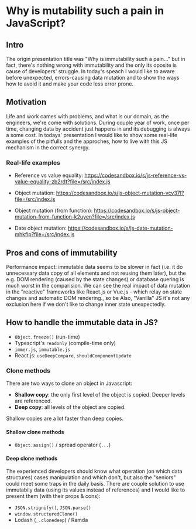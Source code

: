 # Why is mutability such a pain in JavaScript?

## Intro

The origin presentation title was "Why is immutability such a pain..." but in fact, there's nothing wrong with immutability and the only its oposite is cause of developers' struggle. In today's speach I would like to aware before unexpected, errors-causing data mutation and to show the ways how to avoid it and make your code less error prone.

## Motivation

Life and work cames with problems, and what is our domain, as the engineers, we're come with solutions. During couple year of work, once per time, changing data by accident just happens in  and its debugging is always a some cost. In todays' presentation I would like to show some real-life examples of the pitfulls and the approches, how to live with this JS mechanism in the correct synergy.

### Real-life examples

- Reference vs value equality: https://codesandbox.io/s/js-reference-vs-value-equality-zb2rdt?file=/src/index.js 

- Object mutation: https://codesandbox.io/s/js-object-mutation-vcv37l?file=/src/index.js

- Object mutation (from function): https://codesandbox.io/s/js-object-mutation-from-function-k2uyen?file=/src/index.js 

- Date object mutation:
https://codesandbox.io/s/js-date-mutation-mhkflp?file=/src/index.js 

## Pros and cons of immutability

Performance impact: immutable data seems to be slower in fact (i.e. it do unnecessary data copy of all elements and not reusing them later), but the e.g. DOM rendering (caused by the state changes) or database quering is much worst in the comparision. We can see the real impact of data mutation in the "reactive" frameworks like React.js or Vue.js - which relay on state changes and automatic DOM rendering., so be Also, "Vanilla" JS it's not any exclusion here if we don't like to change inner state unexpectedly.

## How to handle the immutable data in JS?

- `Object.freeze()` (run-time)
- Typescript's `readonly` (compile-time only)
- `immer.js`, `immutable.js`
- React.js: `useDeepCompare`, `shouldComponentUpdate`

### Clone methods

There are two ways to clone an object in Javascript:

- **Shallow copy**: the only first level of the object is copied. Deeper levels are referenced.
- **Deep copy**: all levels of the object are copied.

Shallow copies are a lot faster than deep copies.

#### Shallow clone methods

- `Object.assign()` / spread operator (`...`)

#### Deep clone methods

The experienced developers should know what operation (on which data structures) cases manipulation and which don't, but also the "seniors" could meet some traps in the daily basis. There are couple solution to use immutabily data (using its values instead of references) and I would like to present them (with their props & cons):

- `JSON.strignify()`, `JSON.parse()`
- `window.structuredClone()`
- Lodash (`_.clonedeep`) / Ramda
